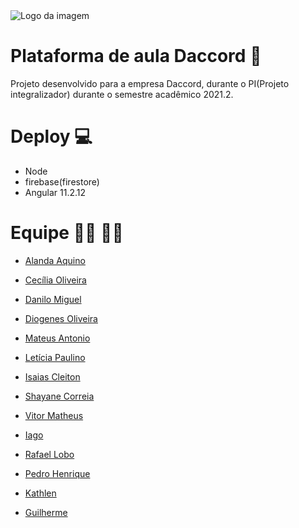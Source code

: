 <img src='https://d3ugyf2ht6aenh.cloudfront.net/stores/221/099/themes/common/logo-1696555664-1514917577-1fe85ca77e9ad70e31162d6f50e91df71514917577.png?0' alt='Logo da imagem' >

# Plataforma de aula Daccord :violin:
Projeto desenvolvido para a empresa Daccord, durante o PI(Projeto integralizador) durante o semestre acadêmico 2021.2.

# Deploy :computer:

- Node 
- firebase(firestore)
- Angular 11.2.12

# Equipe :man_technologist: :woman_technologist:
- <a href="https://github.com/AlandaAquino">Alanda Aquino</a></p>
- <a href="https://github.com/ceciliaoliveira-s">Cecília Oliveira</a></p>
- <a href="https://github.com/DaniloGH">Danilo Miguel</a></p>
- <a href="https://github.com/R2DIO2">Diogenes Oliveira</a></p>
- <a href="https://github.com/mateusntn">Mateus Antonio</a></p>
- <a href="https://github.com/LeticiaTP">Letícia Paulino</a></p>
- <a href="https://github.com/isaiascleiton">Isaias Cleiton</a></p>
- <a href="https://github.com/ShayaneCorreia">Shayane Correia</a></p>
- <a href="https://github.com/vitormatheus-18">Vitor Matheus</a></p>
- <a href="https://github.com/iagomarcelo">Iago</a></p>
- <a href="https://github.com/RafaelLobox">Rafael Lobo</a></p>
- <a href="https://github.com/pedromoraes251">Pedro Henrique</a></p>
- <a href="">Kathlen</a></p>
- <a href="">Guilherme</a></p>
